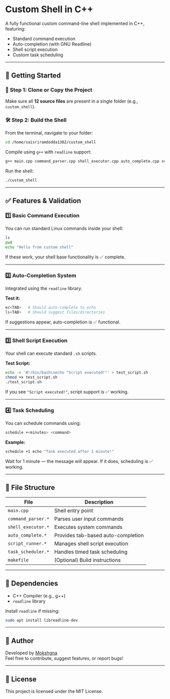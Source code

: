# Custom Shell in C++

A fully functional custom command-line shell implemented in C++, featuring:

- Standard command execution
- Auto-completion (with GNU Readline)
- Shell script execution
- Custom task scheduling

---

## 🚀 Getting Started

### 📁 Step 1: Clone or Copy the Project

Make sure all **12 source files** are present in a single folder (e.g., `custom_shell`).

### 🛠️ Step 2: Build the Shell

From the terminal, navigate to your folder:

```bash
cd /home/saisriramdodda1302/custom_shell
```

Compile using `g++` with `readline` support:

```bash
g++ main.cpp command_parser.cpp shell_executor.cpp auto_complete.cpp script_runner.cpp task_scheduler.cpp -lreadline -o custom_shell
```

Run the shell:

```bash
./custom_shell
```

---

## ✅ Features & Validation

### 1️⃣ Basic Command Execution

You can run standard Linux commands inside your shell:

```bash
ls
pwd
echo "Hello from custom shell"
```

If these work, your shell base functionality is ✅ complete.

---

### 2️⃣ Auto-Completion System

Integrated using the `readline` library.

**Test it:**

```bash
ec<TAB>   # Should auto-complete to echo
ls<TAB>   # Should suggest files/directories
```

If suggestions appear, auto-completion is ✅ functional.

---

### 3️⃣ Shell Script Execution

Your shell can execute standard `.sh` scripts.

**Test Script:**

```bash
echo -e '#!/bin/bash\necho "Script executed!"' > test_script.sh
chmod +x test_script.sh
./test_script.sh
```

If you see `"Script executed!"`, script support is ✅ working.

---

### 4️⃣ Task Scheduling

You can schedule commands using:

```bash
schedule +<minutes> <command>
```

**Example:**

```bash
schedule +1 echo "Task executed after 1 minute!"
```

Wait for 1 minute — the message will appear. If it does, scheduling is ✅ working.

---

## 📁 File Structure

| File                 | Description                              |
|----------------------|------------------------------------------|
| `main.cpp`           | Shell entry point                        |
| `command_parser.*`   | Parses user input commands               |
| `shell_executor.*`   | Executes system commands                 |
| `auto_complete.*`    | Provides tab-based auto-completion       |
| `script_runner.*`    | Manages shell script execution           |
| `task_scheduler.*`   | Handles timed task scheduling            |
| `makefile`           | (Optional) Build instructions            |

---

## 📌 Dependencies

- C++ Compiler (e.g., g++)
- `readline` library

Install `readline` if missing:

```bash
sudo apt install libreadline-dev
```

---

## 🧠 Author

Developed by [Mokshgna](https://github.com/Mokshgnaism)  
Feel free to contribute, suggest features, or report bugs!

---

## 📝 License

This project is licensed under the MIT License.
